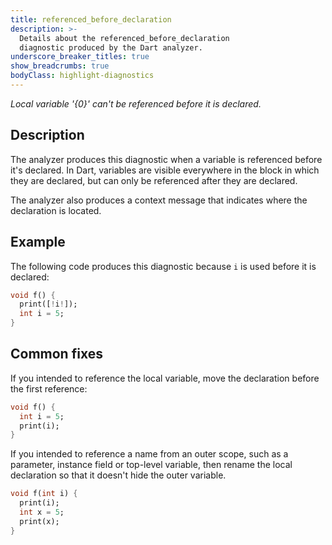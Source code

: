 ```yaml
---
title: referenced_before_declaration
description: >-
  Details about the referenced_before_declaration
  diagnostic produced by the Dart analyzer.
underscore_breaker_titles: true
show_breadcrumbs: true
bodyClass: highlight-diagnostics
---
```


_Local variable '{0}' can't be referenced before it is declared._

## Description

The analyzer produces this diagnostic when a variable is referenced before
it's declared. In Dart, variables are visible everywhere in the block in
which they are declared, but can only be referenced after they are
declared.

The analyzer also produces a context message that indicates where the
declaration is located.

## Example

The following code produces this diagnostic because `i` is used before it
is declared:

```dart
void f() {
  print([!i!]);
  int i = 5;
}
```

## Common fixes

If you intended to reference the local variable, move the declaration
before the first reference:

```dart
void f() {
  int i = 5;
  print(i);
}
```

If you intended to reference a name from an outer scope, such as a
parameter, instance field or top-level variable, then rename the local
declaration so that it doesn't hide the outer variable.

```dart
void f(int i) {
  print(i);
  int x = 5;
  print(x);
}
```
